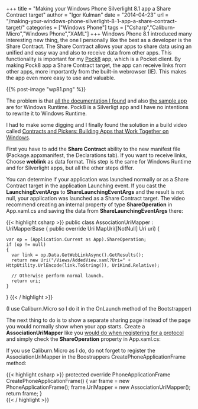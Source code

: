 +++
title = "Making your Windows Phone Silverlight 8.1 app a Share Contract target"
author = "Igor Kulman"
date = "2014-04-23"
url = "/making-your-windows-phone-silverlight-8-1-app-a-share-contract-target/"
categories = ["Windows Phone"]
tags = ["Csharp","Caliburn-Micro","Windows Phone","XAML"]
+++
Windows Phone 8.1 introduced many interesting new thing, the one I personally like the best as a developer is the Share Contract. The Share Contract allows your apps to share data using an unified and easy way and also to receive data from other apps. This functionality is important for my [Pock8][1] app, which is a Pocket client. By making Pock8 app a Share Contract target, the app can receive links from other apps, more importantly from the built-in webrowser (IE). This makes the app even more easy to use and valuable. 

{{% post-image "wp81.png" %}}

The problem is that [all the documentation I found][3] and also [the sample app][4] are for Windows Runtime. Pock8 is a Silverligt app and I have no intentions to rewrite it to Windows Runtime. 

I had to make some digging and I finally found the solution in a build video called [Contracts and Pickers: Building Apps that Work Together on Windows][5]. 

<!--more-->

First you have to add the **Share Contract** ability to the new manifest file (Package.appxmanifest, the Declarations tab). If you want to receive links, Choose **weblink** as data format. This step is the same for Windows Runtime and for Silverlight apps, but all the other steps differ. 

You can determine if your application was launched normally or as a Share Contract target in the application Launching event. If you cast the **LaunchingEventArgs** to **ShareLaunchingEventArgs** and the result is not null, your application was launched as a Share Contract target. The video recommend creating an internal property of type **ShareOperation** in App.xaml.cs and saving the data from **ShareLaunchingEventArgs** there:

{{< highlight csharp >}}
public class AssociationUriMapper : UriMapperBase
{
  public override Uri MapUri([NotNull] Uri uri)
  {
   
    var op = (Application.Current as App).ShareOperation;
    if (op != null)
    {
      var link = op.Data.GetWebLinkAsync().GetResults();
      return new Uri("/Views/AddedView.xaml?Uri=" + HttpUtility.UrlEncode(link.ToString()), UriKind.Relative);

      // Otherwise perform normal launch.
      return uri;
    }
}
{{< / highlight >}}

(I use Caliburn.Micro so I do it in the OnLaunch method of the Bootstrapper)

The next thing to do is to show a separate sharing page instead of the page you would normally show when your app starts. Create a **AssociationUriMapper** like you [would do when registering for a protocol][6] and simply check the **ShareOperation** property in App.xaml.cs:

If you use Caliburn.Micro as I do, do not forget to register the AssociationUriMapper in the Boostrappers CreatePhoneApplicationFrame method:

{{< highlight csharp >}}
protected override PhoneApplicationFrame CreatePhoneApplicationFrame()
{
  var frame = new PhoneApplicationFrame();
  frame.UriMapper = new AssociationUriMapper();
  return frame;
}   
{{< / highlight >}}

 [1]: http://t.co/YMtrM84rwI
 [3]: http://msdn.microsoft.com/en-us/library/windows/apps/xaml/hh871367.aspx
 [4]: http://msdn.microsoft.com/en-us/library/windows/apps/xaml/hh871363.aspx
 [5]: http://channel9.msdn.com/Events/Build/2014/2-520
 [6]: http://msdn.microsoft.com/en-us/library/windowsphone/develop/jj206987(v=vs.105).aspx
